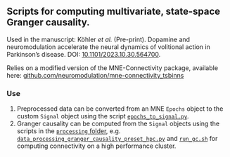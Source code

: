 ## Scripts for computing multivariate, state-space Granger causality.

Used in the manuscript: Köhler _et al._ (Pre-print). Dopamine and neuromodulation accelerate the neural dynamics of volitional action in Parkinson’s disease. DOI: [10.1101/2023.10.30.564700](https://doi.org/10.1101/2023.10.30.564700).

Relies on a modified version of the MNE-Connectivity package, available here: [github.com/neuromodulation/mne-connectivity_tsbinns](https://github.com/neuromodulation/mne-connectivity_tsbinns/tree/1.0.0)

### Use

1. Preprocessed data can be converted from an MNE `Epochs` object to the custom `Signal` object using the script [`epochs_to_signal.py`](https://github.com/tsbinns/coherence/blob/motor_intention-granger_causality/processing/epochs_to_signal.py).
2. Granger causality can be computed from the `Signal` objects using the scripts in the [`processing` folder](https://github.com/tsbinns/coherence/tree/motor_intention-granger_causality/processing), e.g. [`data_processing_granger_causality_preset_hpc.py`](https://github.com/tsbinns/coherence/blob/motor_intention-granger_causality/processing/data_processing_granger_causality_preset_hpc.py) and [`run_gc.sh`](https://github.com/tsbinns/coherence/blob/motor_intention-granger_causality/processing/run_gc.sh) for computing connectivity on a high performance cluster.
